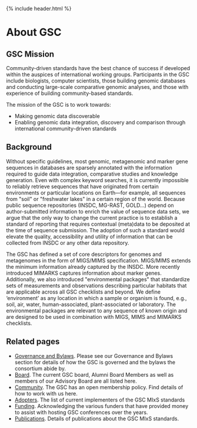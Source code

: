 {% include header.html %}

# About GSC

## GSC Mission

Community-driven standards have the best chance of success if developed within the auspices of international working groups. Participants in the GSC include biologists, computer scientists, those building genomic databases and conducting large-scale comparative genomic analyses, and those with experience of building community-based standards.

The mission of the GSC is to work towards:

*   Making genomic data discoverable
*   Enabling genomic data integration, discovery and comparison through international community-driven standards

## Background

Without specific guidelines, most genomic, metagenomic and marker gene sequences in databases are sparsely annotated with the information required to guide data integration, comparative studies and knowledge generation. Even with complex keyword searches, it is currently impossible to reliably retrieve sequences that have originated from certain environments or particular locations on Earth—for example, all sequences from "soil" or "freshwater lakes" in a certain region of the world. Because public sequence repositories (INSDC, MG-RAST, GOLD...) depend on author-submitted information to enrich the value of sequence data sets, we argue that the only way to change the current practice is to establish a standard of reporting that requires contextual (meta)data to be deposited at the time of sequence submission. The adoption of such a standard would elevate the quality, accessibility and utility of information that can be collected from INSDC or any other data repository.

The GSC has defined a set of core descriptors for genomes and metagenomes in the form of MIGS/MIMS specification. MIGS/MIMS extends the minimum information already captured by the INSDC. More recently introduced MIMARKS captures information about marker genes. Additionally, we also introduced "environmental packages" that standardize sets of measurements and observations describing particular habitats that are applicable across all GSC checklists and beyond. We define ‘environment’ as any location in which a sample or organism is found, e.g., soil, air, water, human-associated, plant-associated or laboratory. The environmental packages are relevant to any sequence of known origin and are designed to be used in combination with MIGS, MIMS and MIMARKS checklists.


## Related pages
 - [Governance and Bylaws](about/governance.html). Please see our Governance and Bylaws section for details of how the GSC is governed and the bylaws the consortium abide by.
 - [Board](about/board-members.html). The current GSC board, Alumni Board Members as well as members of our Advisory Board are all listed here.
 - [Community](membership.html). The GSC has an open membership policy. Find details of how to work with us here.
 - [Adopters](standards/compliance.html). The list of current implementers of the GSC MIxS standards
 - [Funding](about/funding.html). Acknowledging the various funders that have provided money to assist with hosting GSC conferences over the years.
 - [Publications](about/publication-list.html). Details of publications about the GSC MIxS standards.
 
